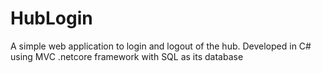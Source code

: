 # HubLogin
A simple web application to login and logout of the hub. Developed in C# using MVC .netcore framework with SQL as its database 
